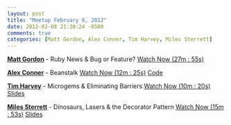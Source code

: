 ```yaml
---
layout: post
title: "Meetup February 8, 2012"
date: 2012-02-08 21:30:24 -0500
comments: true
categories: [Matt Gordon, Alex Conner, Tim Harvey, Miles Sterrett]
---
```


**[Matt Gordon](https://twitter.com/esquivalient)** - Ruby News & Bug or Feature?
[Watch Now (27m : 55s)](http://podcast.404dev.com/episodes/056_Matt_Gordon-Ruby_News_and_Bug_or_Feature.m4v)


**[Alex Conner](https://twitter.com/codatory)** - Beanstalk
[Watch Now (12m : 25s)](http://podcast.404dev.com/episodes/057_Alex_Connor-Beanstalk.m4v)
[Code](https://github.com/codatory/nearme)


**[Tim Harvey](https://twitter.com/tihm)** - Microgems & Eliminating Barriers
[Watch Now (10m : 20s)](http://podcast.404dev.com/episodes/058_Tim_Harvey-Microgems_and_Eliminating_Barriers.m4v)
[Slides](http://tjh.github.com/microgems/#1)


**[Miles Sterrett](https://twitter.com/mileszs)** - Dinosaurs, Lasers & the Decorator Pattern
[Watch Now (15m : 53s)](http://podcast.404dev.com/episodes/059_Miles_Sterrett-Dinosaurs_Lasers_and_the_Decorator_Pattern.m4v)
[Slides](http://speakerdeck.com/u/mileszs/p/dinosaurs-lasers-and-the-decorator-pattern)
